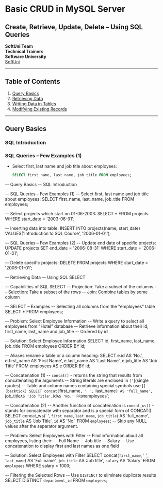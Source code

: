 # Basic CRUD in MySQL Server

## Create, Retrieve, Update, Delete – Using SQL Queries
**SoftUni Team**  
**Technical Trainers**  
**Software University**  
[SoftUni](https://softuni.bg)

---

## Table of Contents
1. [Query Basics](#query-basics)
2. [Retrieving Data](#retrieving-data)
3. [Writing Data in Tables](#writing-data-in-tables)
4. [Modifying Existing Records](#modifying-existing-records)

---

## Query Basics
### SQL Introduction
### SQL Queries – Few Examples (1)
- Select first, last name and job title about employees:
  ```sql
  SELECT first_name, last_name, job_title FROM employees;


-- Query Basics
-- SQL Introduction

-- SQL Queries – Few Examples (1)
-- Select first, last name and job title about employees:
SELECT first_name, last_name, job_title FROM employees;

-- Select projects which start on 01-06-2003:
SELECT * FROM projects WHERE start_date = '2003-06-01';

-- Inserting data into table:
INSERT INTO projects(name, start_date)
VALUES('Introduction to SQL Course', '2006-01-01');

-- SQL Queries – Few Examples (2)
-- Update end date of specific projects:
UPDATE projects
SET end_date = '2006-08-31'
WHERE start_date = '2006-01-01';

-- Delete specific projects:
DELETE FROM projects
WHERE start_date = '2006-01-01';

-- Retrieving Data
-- Using SQL SELECT

-- Capabilities of SQL SELECT
-- Projection: Take a subset of the columns
-- Selection: Take a subset of the rows
-- Join: Combine tables by some column

-- SELECT – Examples
-- Selecting all columns from the "employees" table
SELECT * FROM employees;

-- Problem: Select Employee Information
-- Write a query to select all employees from "Hotel" database
-- Retrieve information about their id, first_name, last_name and job_title
-- Ordered by id

-- Solution: Select Employee Information
SELECT id, first_name, last_name, job_title
FROM employees
ORDER BY id;

-- Aliases rename a table or a column heading:
SELECT e.id AS 'No.',
       e.first_name AS 'First Name',
       e.last_name AS 'Last Name',
       e.job_title AS 'Job Title'
FROM employees AS e 
ORDER BY id;

-- Concatenation (1)
-- `concat()` - returns the string that results from concatenating the arguments
-- String literals are enclosed in `['`](single quotes)
-- Table and column names containing special symbols use [`] (backtick)
SELECT concat(`first_name`, ' ', `last_name`) AS 'full_name',
       `job_title` AS 'Job Title',
       `id` AS 'No.'
FROM `employees`;

-- Concatenation (2)
-- Another function of concatenation is `concat_ws()` - stands for concatenate with separator and is a special form of CONCAT()
SELECT concat_ws(' ', `first_name`, `last_name`, `job_title`) AS 'full_name',
       `job_title` AS 'Job Title',
       `id` AS 'No.'
FROM `employees`;
-- Skip any NULL values after the separator argument.

-- Problem: Select Employees with Filter
-- Find information about all employees, listing their:
-- Full Name
-- Job title
-- Salary
-- Use concatenation to display first and last names as one field

-- Solution: Select Employees with Filter
SELECT concat(`first_name`, ' ', `last_name`) AS 'Full name',
       `job_title` AS 'Job title',
       `salary` AS 'Salary'
FROM `employees` 
WHERE salary > 1000;

-- Filtering the Selected Rows
-- Use `DISTINCT` to eliminate duplicate results
SELECT DISTINCT `department_id`
FROM `employees`;

